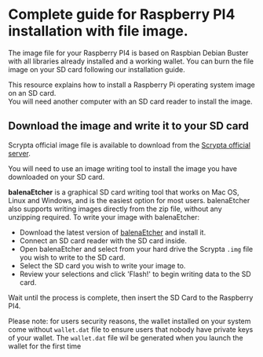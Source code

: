 # Complete guide for Raspberry PI4 installation with file image.

The image file for your Raspberry PI4 is based on Raspbian Debian Buster with all libraries already installed and a working wallet.
You can burn the file image on your SD card following our installation guide.


<p>This resource explains how to install a Raspberry Pi operating system image on an SD card. <br />You will need another computer with an SD card reader to install the image.</p>
<h2>Download the image and write it to your SD card</h2>
<p>Scrypta official image file is available to download from the <a href="https://scryptachain.org/wallet/scryptaOS_rasp_1.1.0.img">Scrypta official server</a>.</p>
<p>You will need to use an image writing tool to install the image you have downloaded on your SD card.</p>
<p><strong>balenaEtcher</strong>&nbsp;is a graphical SD card writing tool that works on Mac OS, Linux and Windows, and is the easiest option for most users. balenaEtcher also supports writing images directly from the zip file, without any unzipping required. To write your image with balenaEtcher:</p>
<ul>
<li>Download the latest version of&nbsp;<a href="https://www.balena.io/etcher/">balenaEtcher</a>&nbsp;and install it.</li>
<li>Connect an SD card reader with the SD card inside.</li>
<li>Open balenaEtcher and select from your hard drive the Scrypta&nbsp;<code>.img</code>&nbsp;file you wish to write to the SD card.</li>
<li>Select the SD card you wish to write your image to.</li>
<li>Review your selections and click 'Flash!' to begin writing data to the SD card.</li>
</ul>
<p>Wait until the process is complete, then insert the SD Card to the Raspberry PI4.</p>
<p>Please note: for users security reasons, the wallet installed on your system come without <code>wallet.dat</code> file to ensure users that nobody have private keys of your wallet. The <code>wallet.dat</code> file wil be generated when you launch the wallet for the first time</p>
